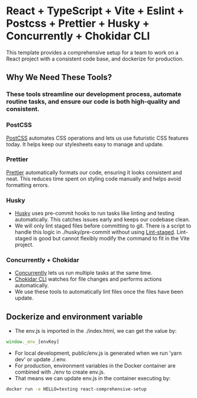 # React + TypeScript + Vite + Eslint + Postcss + Prettier + Husky + Concurrently + Chokidar CLI

This template provides a comprehensive setup for a team to work on a React project with a consistent code base, and dockerize for production.

## Why We Need These Tools?

### These tools streamline our development process, automate routine tasks, and ensure our code is both high-quality and consistent.

### PostCSS

[PostCSS](https://www.npmjs.com/package/postcss) automates CSS operations and lets us use futuristic CSS features today. It helps keep our stylesheets easy to manage and update.

### Prettier

[Prettier](https://www.npmjs.com/package/prettier) automatically formats our code, ensuring it looks consistent and neat. This reduces time spent on styling code manually and helps avoid formatting errors.

### Husky

- [Husky](https://www.npmjs.com/package/husky) uses pre-commit hooks to run tasks like linting and testing automatically. This catches issues early and keeps our codebase clean.
- We will only lint staged files before committing to git. There is a script to handle this logic in ./husky/pre-commit without using [Lint-staged](https://www.npmjs.com/package/lint-staged). Lint-staged is good but cannot flexibly modify the command to fit in the Vite project.

### Concurrently + Chokidar

- [Concurrently](https://www.npmjs.com/package/concurrently) lets us run multiple tasks at the same time.
- [Chokidar CLI](https://www.npmjs.com/package/chokidar-cli) watches for file changes and performs actions automatically.
- We use these tools to automatically lint files once the files have been update.

## Dockerize and environment variable

- The env.js is imported in the ./index.html, we can get the value by:

```javascript
window._env_[envKey]
```

- For local development, public/env.js is generated when we run 'yarn dev' or update ./.env.
- For production, environment variables in the Docker container are combined with ./env to create env.js.
- That means we can update env.js in the container executing by:

```bash
docker run -e HELLO=testing react-comprehensive-setup
```
